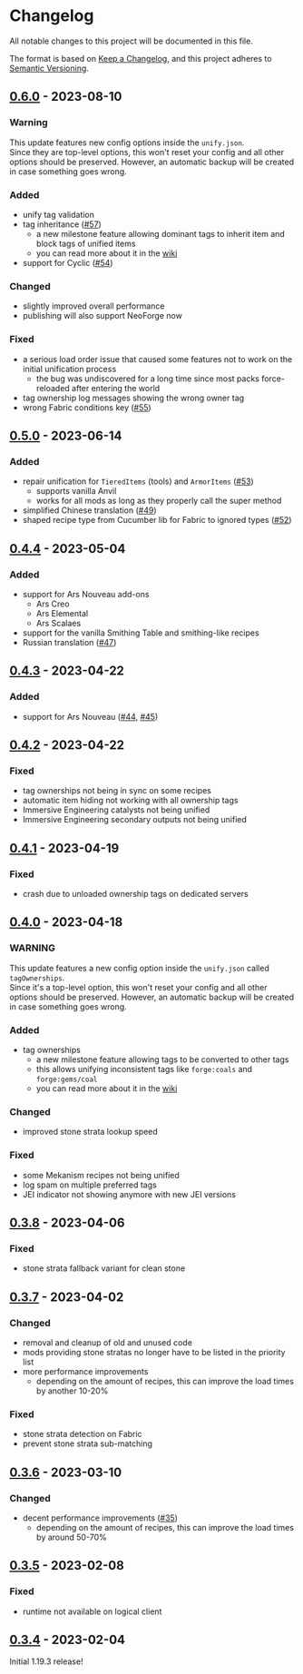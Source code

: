 # Changelog

All notable changes to this project will be documented in this file.

The format is based on [Keep a Changelog],
and this project adheres to [Semantic Versioning].

## [0.6.0] - 2023-08-10

### Warning
This update features new config options inside the `unify.json`.<br>
Since they are top-level options, this won't reset your config and all other options should
be preserved. However, an automatic backup will be created in case something goes wrong.

### Added
- unify tag validation
- tag inheritance ([#57])
    - a new milestone feature allowing dominant tags to inherit item and block tags of unified items
    - you can read more about it in the [wiki][tag-inheritance]
- support for Cyclic ([#54])

### Changed
- slightly improved overall performance
- publishing will also support NeoForge now

### Fixed
- a serious load order issue that caused some features not to work on the initial unification process
    - the bug was undiscovered for a long time since most packs force-reloaded after entering the world
- tag ownership log messages showing the wrong owner tag
- wrong Fabric conditions key ([#55])

<!-- Links -->
[#54]: https://github.com/AlmostReliable/almostunified/issues/54
[#55]: https://github.com/AlmostReliable/almostunified/pull/55
[#57]: https://github.com/AlmostReliable/almostunified/pull/57
[tag-inheritance]: https://github.com/AlmostReliable/almostunified/wiki/Unification-Config#tag-inheritance

## [0.5.0] - 2023-06-14

### Added
- repair unification for `TieredItems` (tools) and `ArmorItems` ([#53])
  - supports vanilla Anvil
  - works for all mods as long as they properly call the super method
- simplified Chinese translation ([#49])
- shaped recipe type from Cucumber lib for Fabric to ignored types ([#52])

<!-- Links -->
[#49]: https://github.com/AlmostReliable/almostunified/issues/49
[#52]: https://github.com/AlmostReliable/almostunified/pull/52
[#53]: https://github.com/AlmostReliable/almostunified/issues/53

## [0.4.4] - 2023-05-04

### Added
- support for Ars Nouveau add-ons
  - Ars Creo
  - Ars Elemental
  - Ars Scalaes
- support for the vanilla Smithing Table and smithing-like recipes
- Russian translation ([#47])

<!-- Links -->
[#47]: https://github.com/AlmostReliable/almostunified/pull/47

## [0.4.3] - 2023-04-22

### Added
- support for Ars Nouveau ([#44], [#45])

<!-- Links -->
[#44]: https://github.com/AlmostReliable/almostunified/pull/44
[#45]: https://github.com/AlmostReliable/almostunified/issues/45

## [0.4.2] - 2023-04-22

### Fixed
- tag ownerships not being in sync on some recipes
- automatic item hiding not working with all ownership tags
- Immersive Engineering catalysts not being unified
- Immersive Engineering secondary outputs not being unified

## [0.4.1] - 2023-04-19

### Fixed
- crash due to unloaded ownership tags on dedicated servers

## [0.4.0] - 2023-04-18

### WARNING
This update features a new config option inside the `unify.json` called `tagOwnerships`.<br>
Since it's a top-level option, this won't reset your config and all other options should be preserved. However,
an automatic backup will be created in case something goes wrong.

### Added
- tag ownerships
  - a new milestone feature allowing tags to be converted to other tags
  - this allows unifying inconsistent tags like `forge:coals` and `forge:gems/coal`
  - you can read more about it in the [wiki][tag-ownerships]

### Changed
- improved stone strata lookup speed

### Fixed
- some Mekanism recipes not being unified
- log spam on multiple preferred tags
- JEI indicator not showing anymore with new JEI versions

<!-- Links -->
[tag-ownerships]: https://github.com/AlmostReliable/almostunified/wiki/Unification-Config#tag-ownerships

## [0.3.8] - 2023-04-06

### Fixed
- stone strata fallback variant for clean stone

## [0.3.7] - 2023-04-02

### Changed
- removal and cleanup of old and unused code
- mods providing stone stratas no longer have to be listed in the priority list
- more performance improvements
  - depending on the amount of recipes, this can improve the load times by another 10-20%

### Fixed
- stone strata detection on Fabric
- prevent stone strata sub-matching

## [0.3.6] - 2023-03-10

### Changed
- decent performance improvements ([#35])
  - depending on the amount of recipes, this can improve the load times by around 50-70%

<!-- Links -->
[#35]: https://github.com/AlmostReliable/almostunified/pull/35

## [0.3.5] - 2023-02-08

### Fixed
- runtime not available on logical client

## [0.3.4] - 2023-02-04

Initial 1.19.3 release!

<!-- Links -->
[keep a changelog]: https://keepachangelog.com/en/1.0.0/
[semantic versioning]: https://semver.org/spec/v2.0.0.html

<!-- Versions -->
[0.6.0]: https://github.com/AlmostReliable/almostunified/releases/tag/v1.19.3-0.6.0-beta
[0.5.0]: https://github.com/AlmostReliable/almostunified/releases/tag/v1.19.3-0.5.0-beta
[0.4.4]: https://github.com/AlmostReliable/almostunified/releases/tag/v1.19.3-0.4.4-beta
[0.4.3]: https://github.com/AlmostReliable/almostunified/releases/tag/v1.19.3-0.4.3-beta
[0.4.2]: https://github.com/AlmostReliable/almostunified/releases/tag/v1.19.3-0.4.2-beta
[0.4.1]: https://github.com/AlmostReliable/almostunified/releases/tag/v1.19.3-0.4.1-beta
[0.4.0]: https://github.com/AlmostReliable/almostunified/releases/tag/v1.19.3-0.4.0-beta
[0.3.8]: https://github.com/AlmostReliable/almostunified/releases/tag/v1.19.3-0.3.8-beta
[0.3.7]: https://github.com/AlmostReliable/almostunified/releases/tag/v1.19.3-0.3.7-beta
[0.3.6]: https://github.com/AlmostReliable/almostunified/releases/tag/v1.19.3-0.3.6-beta
[0.3.5]: https://github.com/AlmostReliable/almostunified/releases/tag/v1.19.3-0.3.5-beta
[0.3.4]: https://github.com/AlmostReliable/almostunified/releases/tag/v1.19.3-0.3.4-beta
